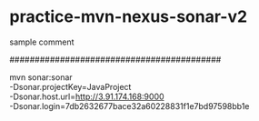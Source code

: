 # practice-mvn-nexus-sonar-v2

sample comment

##########################################


mvn sonar:sonar \
  -Dsonar.projectKey=JavaProject \
  -Dsonar.host.url=http://3.91.174.168:9000 \
  -Dsonar.login=7db2632677bace32a60228831f1e7bd97598bb1e